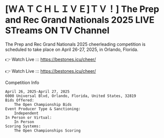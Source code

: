  # [ＷＡＴＣＨＬＩＶＥ]ＴＶ！] The Prep and Rec Grand Nationals 2025 LIVE STreams ON TV Channel 

The Prep and Rec Grand Nationals 2025 cheerleading competition is scheduled to take place on April 26-27, 2025, in Orlando, Florida.

👉 Watch Live ::: https://bestones.icu/cheer/

👉 Watch Live ::: https://bestones.icu/cheer/

Competition Info

    April 26, 2025-April 27, 2025
    6000 Universal Blvd, Orlando, Florida, United States, 32819
    Bids Offered:
        The Open Championship Bids
    Event Producer Type & Sanctioning:
        Independent
    In Person or Virtual:
        In Person
    Scoring Systems:
        The Open Championships Scoring
